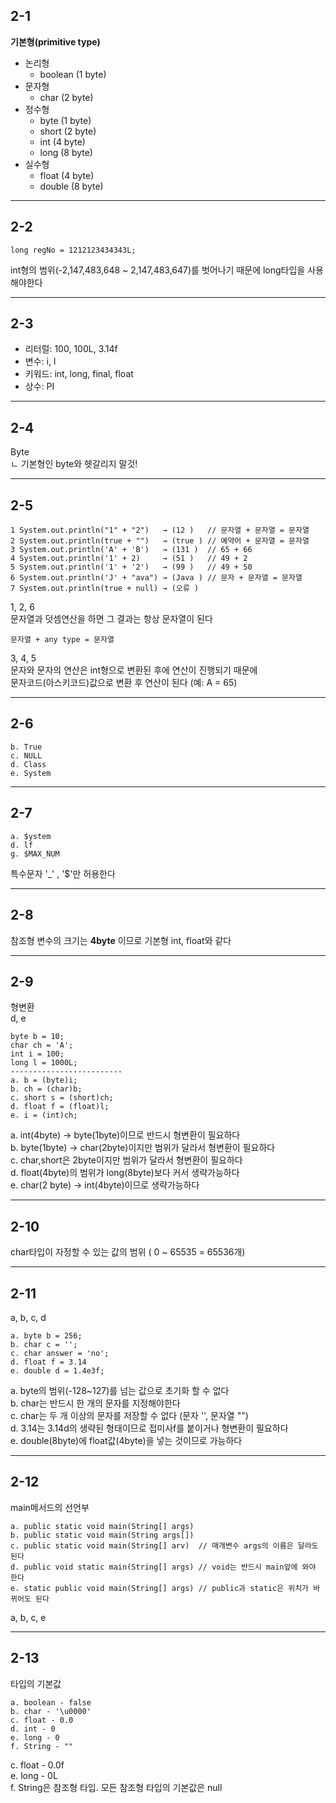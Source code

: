 ## 2-1
**기본형(primitive type)**
* 논리형
  - boolean (1 byte)
* 문자형
  - char (2 byte)
* 정수형
  - byte (1 byte)
  - short (2 byte)
  - int (4 byte)
  - long (8 byte)
* 실수형
  - float (4 byte)
  - double (8 byte)

---
## 2-2
```
long regNo = 1212123434343L;
```
int형의 범위(-2,147,483,648 ~ 2,147,483,647)를 벗어나기 때문에 long타입을 사용해야한다

---
## 2-3
* 리터럴: 100, 100L, 3.14f
* 변수: i, l
* 키워드: int, long, final, float
* 상수: PI

---
## 2-4
Byte  
ㄴ 기본형인 byte와 헷갈리지 말것!

---
## 2-5
```
1 System.out.println("1" + "2")   → (12 )   // 문자열 + 문자열 = 문자열
2 System.out.println(true + "")   → (true ) // 예약어 + 문자열 = 문자열
3 System.out.println('A' + 'B')   → (131 )  // 65 + 66
4 System.out.println('1' + 2)     → (51 )   // 49 + 2
5 System.out.println('1' + '2')   → (99 )   // 49 + 50
6 System.out.println('J' + "ava") → (Java ) // 문자 + 문자열 = 문자열 
7 System.out.println(true + null) → (오류 )
```
1, 2, 6<br>
문자열과 덧셈연산을 하면 그 결과는 항상 문자열이 된다<br>
```
문자열 + any type = 문자열
```
3, 4, 5<br>
문자와 문자의 연산은 int형으로 변환된 후에 연산이 진행되기 때문에<br>
문자코드(아스키코드)값으로 변환 후 연산이 된다 (예: A = 65)

---
## 2-6
```
b. True
c. NULL
d. Class
e. System
```

---
## 2-7
```
a. $ystem
d. lf
g. $MAX_NUM
```
특수문자 '_' , '$'만 허용한다

---
## 2-8
참조형 변수의 크기는 **4byte** 이므로 기본형 int, float와 같다

---
## 2-9
형변환  
d, e
```
byte b = 10;
char ch = 'A';
int i = 100;
long l = 1000L;
-------------------------
a. b = (byte)i;
b. ch = (char)b;
c. short s = (short)ch;
d. float f = (float)l;
e. i = (int)ch;
```
a. int(4byte) → byte(1byte)이므로 반드시 형변환이 필요하다<br>
b. byte(1byte) → char(2byte)이지만 범위가 달라서 형변환이 필요하다<br>
c. char,short은 2byte이지만 범위가 달라서 형변환이 필요하다<br>
d. float(4byte)의 범위가 long(8byte)보다 커서 생략가능하다<br>
e. char(2 byte) → int(4byte)이므로 생략가능하다

---
## 2-10
char타입이 자정할 수 있는 값의 범위 ( 0 ~ 65535 = 65536개)

---
## 2-11
a, b, c, d
```
a. byte b = 256;
b. char c = '';
c. char answer = 'no';
d. float f = 3.14
e. double d = 1.4e3f;
```
a. byte의 범위(-128~127)를 넘는 값으로 초기화 할 수 없다  
b. char는 반드시 한 개의 문자를 지정해야한다  
c. char는 두 개 이상의 문자를 저장할 수 없다 (문자 '', 문자열 "")  
d. 3.14는 3.14d의 생략된 형태이므로 접미사f를 붙이거나 형변환이 필요하다  
e. double(8byte)에 float값(4byte)을 넣는 것이므로 가능하다  

---
## 2-12
main메서드의 선언부
```
a. public static void main(String[] args)
b. public static void main(String args[])
c. public static void main(String[] arv)  // 매개변수 args의 이름은 달라도 된다
d. public void static main(String[] args) // void는 반드시 main앞에 와야 한다
e. static public void main(String[] args) // public과 static은 위치가 바뀌어도 된다
```
a, b, c, e

---
## 2-13
타입의 기본값
```
a. boolean - false
b. char - '\u0000'
c. float - 0.0
d. int - 0
e. long - 0
f. String - ""
```
c. float - 0.0f  
e. long - 0L  
f. String은 참조형 타입. 모든 참조형 타입의 기본값은 null  




